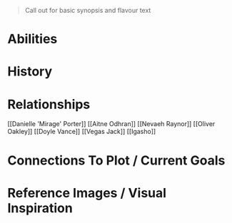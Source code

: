 > Call out for basic synopsis and flavour text

# Abilities

# History

# Relationships
[[Danielle 'Mirage' Porter]]
[[Aitne Odhran]]
[[Nevaeh Raynor]]
[[Oliver Oakley]]
[[Doyle Vance]]
[[Vegas Jack]]
[[Igasho]]
# Connections To Plot / Current Goals

# Reference Images / Visual Inspiration